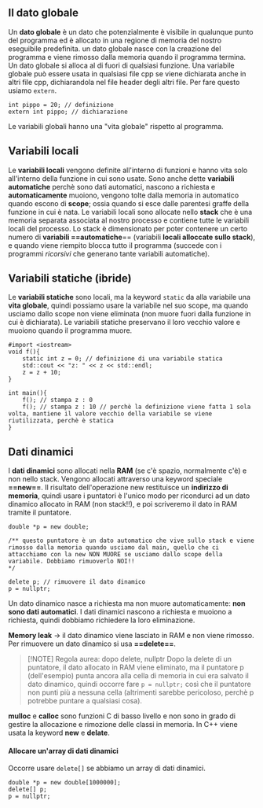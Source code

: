 ## Il dato globale
Un **dato globale** è un dato che potenzialmente è visibile in qualunque punto del programma ed è allocato in una regione di memoria del nostro eseguibile predefinita. un dato globale nasce con la creazione del programma e viene rimosso dalla memoria quando il programma termina. Un dato globale si alloca al di fuori di qualsiasi funzione.
Una variabile globale può essere usata in qualsiasi file cpp se viene dichiarata anche in altri file cpp, dichiarandola nel file header degli altri file. Per fare questo usiamo `extern`.

```
int pippo = 20; // definizione
extern int pippo; // dichiarazione
```
Le variabili globali hanno una "vita globale" rispetto al programma.

## Variabili locali
Le **variabili locali** vengono definite all'interno di funzioni e hanno vita solo all'interno della funzione in cui sono usate. Sono anche dette **variabili automatiche** perchè sono dati automatici, nascono a richiesta e **automaticamente** muoiono, vengono tolte dalla memoria in automatico quando escono di **scope**; ossia quando si esce dalle parentesi graffe della funzione in cui è nata.
Le variabili locali sono allocate nello **stack** che è una memoria separata associata al nostro processo e contiene tutte le variabili locali del processo. Lo stack è dimensionato per poter contenere un certo numero di **variabili ==automatiche**== (variabili **locali alloccate sullo stack**), e quando viene riempito blocca tutto il programma (succede con i programmi *ricorsivi* che generano tante variabili automatiche).

## Variabili statiche (ibride)
Le **variabili statiche** sono locali, ma la keyword `static` da alla variabile una **vita globale**, quindi possiamo usare la variabile nel suo scope, ma quando usciamo dallo scope non viene eliminata (non muore fuori dalla funzione in cui è dichiarata).
Le variabili statiche preservano il loro vecchio valore e muoiono quando il programma muore.


```
#import <iostream>
void f(){
    static int z = 0; // definizione di una variabile statica
    std::cout << "z: " << z << std::endl;
    z = z + 10;
}

int main(){
	f(); // stampa z : 0
    f(); // stampa z : 10 // perchè la definizione viene fatta 1 sola volta, mantiene il valore vecchio della variabile se viene riutilizzata, perchè è statica
}
```

## Dati dinamici
I **dati dinamici** sono allocati nella **RAM** (se c'è spazio, normalmente c'è) e non nello stack. Vengono allocati attraverso una keyword speciale **==new==**. Il risultato dell'operazione new restituisce un **indirizzo di memoria**, quindi usare i puntatori è l'unico modo per ricondurci ad un dato dinamico allocato in RAM (non stack!!), e poi scriveremo il dato in RAM tramite il puntatore.
```
double *p = new double; 

/** questo puntatore è un dato automatico che vive sullo stack e viene rimosso dalla memoria quando usciamo dal main, quello che ci attacchiamo con la new NON MUORE se usciamo dallo scope della variabile. Dobbiamo rimuoverlo NOI!!
*/

delete p; // rimuovere il dato dinamico
p = nullptr;
```
 Un dato dinamico nasce a richiesta ma non muore automaticamente: **non sono dati automatici**.
 I dati dinamici nascono a richiesta e muoiono a richiesta, quindi dobbiamo richiedere la loro eliminazione.

**Memory leak** -> il dato dinamico viene lasciato in RAM e non viene rimosso.
Per rimuovere un dato dinamico si usa **==delete==**.  

> [!NOTE] Regola aurea: dopo delete, nullptr
> Dopo la delete di un puntatore, il dato allocato in RAM viene eliminato, ma il puntatore p (dell'esempio) punta ancora alla cella di memoria in cui era salvato il dato dinamico, quindi occorre fare `p = nullptr;` così che il puntatore non  punti più a nessuna cella (altrimenti sarebbe pericoloso, perchè p potrebbe puntare a qualsiasi cosa).

**mulloc** e **calloc** sono funzioni C di basso livello e non sono in grado di gestire la allocazione e rimozione delle classi in memoria. In C++ viene usata la keyword **new** e **delate**.

#### Allocare un'array di dati dinamici
Occorre usare `delete[]` se abbiamo un array di dati dinamici.
```
double *p = new double[1000000];
delete[] p; 
p = nullptr;
```
